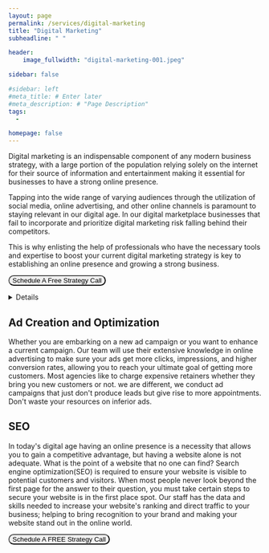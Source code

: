 ```yaml
---
layout: page
permalink: /services/digital-marketing
title: "Digital Marketing"
subheadline: " "

header:
    image_fullwidth: "digital-marketing-001.jpeg"

sidebar: false

#sidebar: left
#meta_title: # Enter later
#meta_description: # "Page Description"
tags:
  - 

homepage: false
---
```




Digital marketing is an indispensable component of any modern business strategy, with a large portion of the population relying solely on the internet for their source of information and entertainment making it essential for businesses to have a strong online presence.

Tapping into the wide range of varying audiences through the utilization of social media, online advertising, and other online channels is paramount to staying relevant in our digital age. In our digital marketplace businesses that fail to incorporate and prioritize digital marketing risk falling behind their competitors.

This is why enlisting the help of professionals who have the necessary tools and expertise to boost your current digital marketing strategy is key to establishing an online presence and growing a strong business.

<a href="https://calendly.com/mayowa-liquidleads/demo"><button id="digital-marketing-cta1" style="border-radius: 12px">Schedule A Free Strategy Call</button>


<details style="cursor:pointer">
<summary><h4 style="display:inline">&#9656; What does Digital Marketing involve?</h4></summary>


 <li><a  href="Some URL">Ad Creation/Optimization</a></li> <!--- Add page/create section within page-->
<li>Social Media Management</li> <!--- Add page/create section within page -->
<li><a  href="Some URL">Search Engine Optimization</a></li>
<li>Email Marketing</li>
<li>Influencer marketing</li>
<li>Lead generation</li>
</details>

## Ad Creation and Optimization

Whether you are embarking on a new ad campaign or you want to enhance a current campaign. Our team will use their extensive knowledge in online advertising to make sure your ads get more clicks, impressions, and higher conversion rates, allowing you to reach your ultimate goal of getting more customers. Most agencies like to charge expensive retainers whether they bring you new customers or not. we are different, we conduct ad campaigns that just don't produce leads but give rise to more appointments. Don't waste your resources on inferior ads. 

## SEO

In today's digital age having an online presence is a necessity that allows you to gain a competitive advantage, but having a website alone is not adequate. What is the point of a website that no one can find? Search engine optimization(SEO) is required to ensure your website is visible to potential customers and visitors. When most people never look beyond the first page for the answer to their question, you must take certain steps to secure your website is in the first place spot. Our staff has the data and skills needed to increase your website's ranking and direct traffic to your business; helping to bring recognition to your brand and making your website stand out in the online world.

<a href="https://calendly.com/mayowa-liquidleads/demo"><button id="digital-marketing-cta2" style="border-radius: 12px">Schedule A FREE Strategy Call</button>

<!--- write blogs about email marketing and influencer marketing -->
<!-- -fix why seo can't be seen on page -->